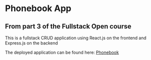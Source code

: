 # Phonebook App
## From part 3 of the Fullstack Open course

This is a fullstack CRUD application using React.js on the frontend and Express.js on the backend

The deployed application can be found here: [Phonebook](https://stark-plains-24612.herokuapp.com/)



